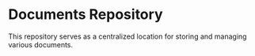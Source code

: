 # Documents Repository

This repository serves as a centralized location for storing and managing various documents.
